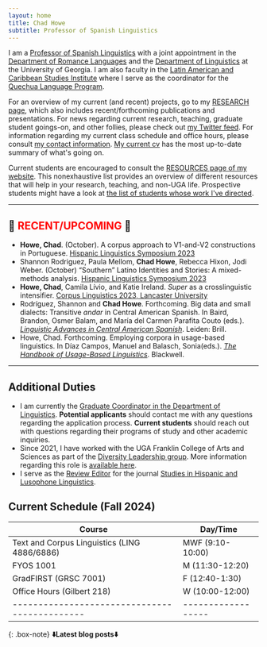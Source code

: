 ```yaml
---
layout: home
title: Chad Howe
subtitle: Professor of Spanish Linguistics
---
```

I am a [Professor of Spanish Linguistics](http://rom.uga.edu/directory/people/chad-howe) with a joint appointment in the [Department of Romance Languages](http://rom.uga.edu/) and the [Department of Linguistics](http://www.linguistics.uga.edu/) at the University of Georgia. I am also faculty in the [Latin American and Caribbean Studies Institute](http://lacs.franklin.uga.edu/) where I serve as the coordinator for the [Quechua Language Program](http://lacs.franklin.uga.edu/quechua-language).

For an overview of my current (and recent) projects, go to my [RESEARCH page](research.md), which also includes recent/forthcoming publications and presentations. For news regarding current research, teaching, graduate student goings-on, and other follies, please check out [my Twitter feed](https://twitter.com/ChoweAthens). For information regarding my current class schedule and office hours, please consult [my contact information](contact.md). [My current cv](HoweCV.pdf) has the most up-to-date summary of what's going on.

Current students are encouraged to consult the [RESOURCES page of my website](resources.md). This nonexhaustive list provides an overview of different resources that will help in your research, teaching, and non-UGA life. Prospective students might have a look at [the list of students whose work I've directed](students.md).

***

## 📢 <span style="color:red">RECENT/UPCOMING</span> 📢
- **Howe, Chad**. (October). A corpus approach to V1-and-V2 constructions in Portuguese. [Hispanic Linguistics Symposium 2023](https://hls2023.byu.edu/)
- Shannon Rodriguez, Paula Mellom, **Chad Howe**, Rebecca Hixon, Jodi Weber. (October) “Southern” Latino Identities and Stories: A mixed-methods analysis. [Hispanic Linguistics Symposium 2023](https://hls2023.byu.edu/)
- **Howe, Chad**, Camila Lívio, and Katie Ireland. *Super* as a crosslinguistic intensifier. [Corpus Linguistics 2023, Lancaster University](https://wp.lancs.ac.uk/cl2023/)
- Rodríguez, Shannon and **Chad Howe**. Forthcoming. Big data and small dialects: Transitive *andar* in Central American Spanish. In Baird, Brandon, Osmer Balam, and María del Carmen Parafita Couto (eds.). [*Linguistic Advances in Central American Spanish*](https://brill.com/display/title/68340?rskey=uzpd53&result=2). Leiden: Brill.
- Howe, Chad. Forthcoming. Employing corpora in usage-based linguistics. In Díaz Campos, Manuel and Balasch, Sonia(eds.). [*The Handbook of Usage-Based Linguistics*](https://www.wiley-vch.de/en/?option=com_eshop&view=product&isbn=978-1-119-83982-8#:~:text=The%20Handbook%20of%20Usage%2DBased%20Linguistics%20is%20an%20indispensable%20resource,and%20other%20subfields%20of%20linguistics.). Blackwell.

***

## Additional Duties

* I am currently the [Graduate Coordinator in the Department of Linguistics](linggrad.md). **Potential applicants** should contact me with any questions regarding the application process. **Current students** should reach out with questions regarding their programs of study and other academic inquiries.
* Since 2021, I have worked with the UGA Franklin College of Arts and Sciences as part of the [Diversity Leadership group](https://franklin.uga.edu/directory/diversity-leadership). More information regarding this role is [available here](diversityleadership.md).
* I serve as the [Review Editor](revieweditor.md) for the journal [Studies in Hispanic and Lusophone Linguistics](https://www.degruyter.com/view/journals/shll/shll-overview.xml?language=en&tab_body=editorialContent-75079).
  

## Current Schedule (Fall 2024)

Course | Day/Time |
---------------------------------------------|------------------|
Text and Corpus Linguistics (LING 4886/6886) | MWF (9:10-10:00) |
FYOS 1001 | M (11:30-12:20) |
GradFIRST (GRSC 7001) | F (12:40-1:30) |
Office Hours (Gilbert 218) | W (10:00-12:00) |
---------------------------------------------|------------------|

{: .box-note}
**⬇️Latest blog posts⬇️** 
